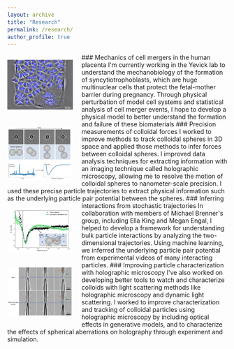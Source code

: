 ```yaml
---
layout: archive
title: "Research"
permalink: /research/
author_profile: true
---
```

<p align="left" style="float: left; margin-right: 20px;">
  <img src="/images/fusion.png" alt ="WOW STEM Logo" width="150">
</p>
### Mechanics of cell mergers in the human placenta
I'm currently working in the Yevick lab to understand the mechanobiology of the formation of syncytiotrophoblasts, which are huge multinuclear cells that protect the fetal-mother barrier during pregnancy. Through physical perturbation of model cell systems and statistical analysis of cell merger events, I hope to develop a physical model to better understand the formation and failure of these biomaterials

<p align="left" style="float: left; margin-right: 20px;">
  <img src="/images/holo_potential.png" alt ="WOW STEM Logo" width="150">
</p>
### Precision measurements of colloidal forces
I worked to improve methods to track colloidal spheres in 3D space and applied those methods to infer forces between colloidal spheres. I improved data analysis techniques for extracting information with an imaging technique called holographic microscopy, allowing me to resolve the motion of colloidal spheres to nanometer-scale precision. I used these precise particle trajectories to extract physical information such as the underlying particle pair potential between the spheres.

<p align="left" style="float: left; margin-right: 20px;">
  <img src="/images/inferring_potentials.png" alt ="WOW STEM Logo" width="150">
</p>
### Inferring interactions from stochastic trajectories
In collaboration with members of Michael Brenner's group, including Ella King and Megan Engal, I helped to develop a framework for understanding bulk particle interactions by analyzing the two-dimensional trajectories. Using machine learning, we inferred the underlying particle pair potential from experimental videos of many interacting particles.

<p align="left" style="float: left; margin-right: 20px;">
  <img src="/images/ab_holo.png" alt ="WOW STEM Logo" width="150">
</p>
### Improving particle characterization with holographic microscopy
I've also worked on developing better tools to watch and characterize colloids with light scattering methods like holographic microscopy and dynamic light scattering. I worked to improve characterization and tracking of colloidal particles using holographic microscopy by including optical effects in generative models, and to characterize the effects of spherical aberrations on holography through experiment and simulation.


